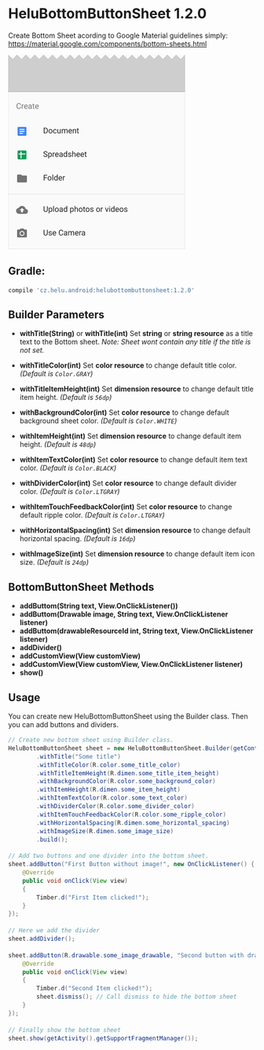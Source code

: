 # HeluBottomButtonSheet 1.2.0
Create Bottom Sheet acording to Google Material guidelines simply: https://material.google.com/components/bottom-sheets.html

![Alt text](./extras/HeluBottomButtonSheet.png?raw=true "HeluBottomButtonSheet")


## Gradle:
```groovy
compile 'cz.helu.android:helubottombuttonsheet:1.2.0'
```


## Builder Parameters
* **withTitle(String)** or **withTitle(int)**
  Set **string** or **string resource** as a title text to the Bottom sheet. 
  *Note: Sheet wont contain any title if the title is not set.*
  
* **withTitleColor(int)**
  Set **color resource** to change default title color. 
  *(Default is ```Color.GRAY```)*

* **withTitleItemHeight(int)**
  Set **dimension resource** to change default title item height. 
  *(Default is ```56dp```)*

* **withBackgroundColor(int)**
  Set **color resource** to change default background sheet color. 
  *(Default is ```Color.WHITE```)*
  
* **withItemHeight(int)**
  Set **dimension resource** to change default item height. 
  *(Default is ```48dp```)*
  
* **withItemTextColor(int)**
  Set **color resource** to change default item text color. 
  *(Default is ```Color.BLACK```)*

* **withDividerColor(int)**
  Set **color resource** to change default divider color. 
  *(Default is ```Color.LTGRAY```)*

* **withItemTouchFeedbackColor(int)**
  Set **color resource** to change default ripple color. 
  *(Default is ```Color.LTGRAY```)*
  
* **withHorizontalSpacing(int)**
  Set **dimension resource** to change default horizontal spacing. 
  *(Default is ```16dp```)*
  
* **withImageSize(int)**
  Set **dimension resource** to change default item icon size. 
  *(Default is ```24dp```)*
  
  
## BottomButtonSheet Methods
* **addButtom(String text, View.OnClickListener())**
* **addButtom(Drawable image, String text, View.OnClickListener listener)**
* **addButtom(drawableResourceId int, String text, View.OnClickListener listener)**
* **addDivider()**
* **addCustomView(View customView)**
* **addCustomView(View customView, View.OnClickListener listener)**
* **show()**


## Usage
You can create new HeluBottomButtonSheet using the Builder class. Then you can add buttons and dividers.

```java
// Create new bottom sheet using Builder class.
HeluBottomButtonSheet sheet = new HeluBottomButtonSheet.Builder(getContext())
		.withTitle("Some title")
		.withTitleColor(R.color.some_title_color)
		.withTitleItemHeight(R.dimen.some_title_item_height)
		.withBackgroundColor(R.color.some_background_color)
		.withItemHeight(R.dimen.some_item_height)
		.withItemTextColor(R.color.some_text_color)
		.withDividerColor(R.color.some_divider_color)
		.withItemTouchFeedbackColor(R.color.some_ripple_color)
		.withHorizontalSpacing(R.dimen.some_horizontal_spacing)
		.withImageSize(R.dimen.some_image_size)
		.build();

// Add two buttons and one divider into the bottom sheet.
sheet.addButton("First Button without image!", new OnClickListener() {
	@Override
	public void onClick(View view)
	{
		Timber.d("First Item clicked!");
	}
});

// Here we add the divider
sheet.addDivider();

sheet.addButton(R.drawable.some_image_drawable, "Second button with drawable image!", new OnClickListener() {
	@Override
	public void onClick(View view)
	{
		Timber.d("Second Item clicked!");
		sheet.dismiss(); // Call dismiss to hide the bottom sheet
	}
});

// Finally show the bottom sheet
sheet.show(getActivity().getSupportFragmentManager());
```
